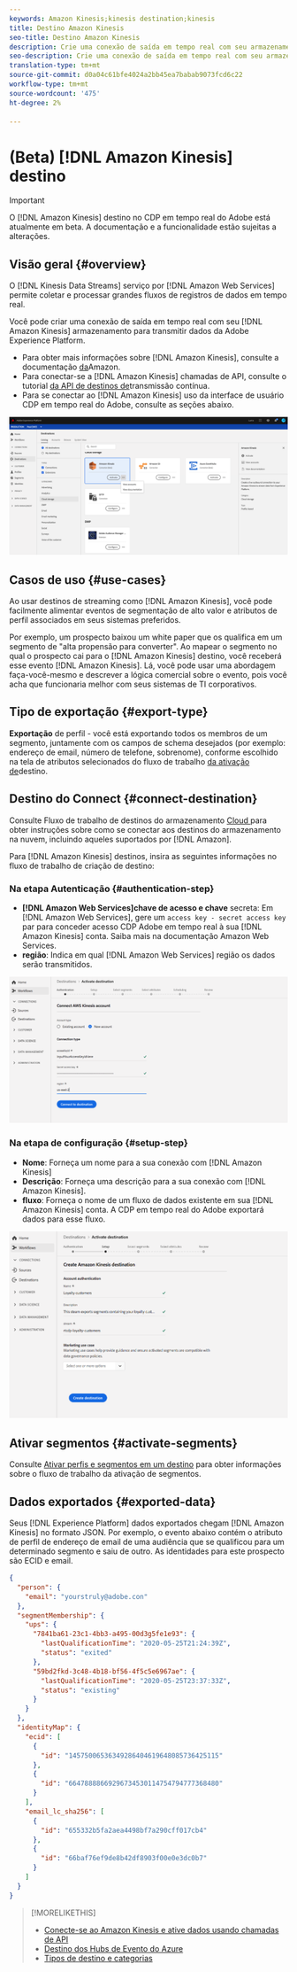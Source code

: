 ```yaml
---
keywords: Amazon Kinesis;kinesis destination;kinesis
title: Destino Amazon Kinesis
seo-title: Destino Amazon Kinesis
description: Crie uma conexão de saída em tempo real com seu armazenamento Amazon Kinesis para transmitir dados da Adobe Experience Platform.
seo-description: Crie uma conexão de saída em tempo real com seu armazenamento Amazon Kinesis para transmitir dados da Adobe Experience Platform.
translation-type: tm+mt
source-git-commit: d0a04c61bfe4024a2bb45ea7babab9073fcd6c22
workflow-type: tm+mt
source-wordcount: '475'
ht-degree: 2%

---
```



# (Beta) [!DNL Amazon Kinesis] destino


>[!IMPORTANT]
>
>O [!DNL Amazon Kinesis] destino no CDP em tempo real do Adobe está atualmente em beta. A documentação e a funcionalidade estão sujeitas a alterações.

## Visão geral {#overview}

O [!DNL Kinesis Data Streams] serviço por [!DNL Amazon Web Services] permite coletar e processar grandes fluxos de registros de dados em tempo real.

Você pode criar uma conexão de saída em tempo real com seu [!DNL Amazon Kinesis] armazenamento para transmitir dados da Adobe Experience Platform.

* Para obter mais informações sobre [!DNL Amazon Kinesis], consulte a documentação [da](https://docs.aws.amazon.com/streams/latest/dev/introduction.html)Amazon.
* Para conectar-se a [!DNL Amazon Kinesis] chamadas de API, consulte o tutorial [da API de destinos de](/help/rtcdp/destinations/streaming-destinations-api-tutorial.md)transmissão contínua.
* Para se conectar ao [!DNL Amazon Kinesis] uso da interface de usuário CDP em tempo real do Adobe, consulte as seções abaixo.

![Amazon Kinesis na interface do usuário](/help/rtcdp/destinations/assets/aws-kinesis-destination.png)


## Casos de uso {#use-cases}

Ao usar destinos de streaming como [!DNL Amazon Kinesis], você pode facilmente alimentar eventos de segmentação de alto valor e atributos de perfil associados em seus sistemas preferidos.

Por exemplo, um prospecto baixou um white paper que os qualifica em um segmento de &quot;alta propensão para converter&quot;. Ao mapear o segmento no qual o prospecto cai para o [!DNL Amazon Kinesis] destino, você receberá esse evento [!DNL Amazon Kinesis]. Lá, você pode usar uma abordagem faça-você-mesmo e descrever a lógica comercial sobre o evento, pois você acha que funcionaria melhor com seus sistemas de TI corporativos.

## Tipo de exportação {#export-type}

**Exportação** de perfil - você está exportando todos os membros de um segmento, juntamente com os campos de schema desejados (por exemplo: endereço de email, número de telefone, sobrenome), conforme escolhido na tela de atributos selecionados do fluxo de trabalho [da ativação de](/help/rtcdp/destinations/activate-destinations.md#select-attributes)destino.

## Destino do Connect {#connect-destination}

Consulte Fluxo de trabalho de destinos do armazenamento [Cloud ](/help/rtcdp/destinations/cloud-storage-destinations-workflow.md)para obter instruções sobre como se conectar aos destinos do armazenamento na nuvem, incluindo aqueles suportados por [!DNL Amazon].

Para [!DNL Amazon Kinesis] destinos, insira as seguintes informações no fluxo de trabalho de criação de destino:

### Na etapa Autenticação {#authentication-step}

* **[!DNL Amazon Web Services]chave de acesso e chave** secreta: Em [!DNL Amazon Web Services], gere um `access key - secret access key` par para conceder acesso CDP Adobe em tempo real à sua [!DNL Amazon Kinesis] conta. Saiba mais na documentação [](https://docs.aws.amazon.com/IAM/latest/UserGuide/id_credentials_access-keys.html)Amazon Web Services.
* **região**: Indica em qual [!DNL Amazon Web Services] região os dados serão transmitidos.

![Campos de entrada na etapa da conta](/help/rtcdp/destinations/assets/aws-kinesis-account-step.png)

### Na etapa de configuração {#setup-step}

* **Nome**: Forneça um nome para a sua conexão com [!DNL Amazon Kinesis]
* **Descrição**: Forneça uma descrição para a sua conexão com [!DNL Amazon Kinesis].
* **fluxo**: Forneça o nome de um fluxo de dados existente em sua [!DNL Amazon Kinesis] conta. A CDP em tempo real do Adobe exportará dados para esse fluxo.

![Campos de entrada na etapa de autenticação](/help/rtcdp/destinations/assets/aws-kinesis-setup-step.png)

<!--

>[!IMPORTANT]
>
>Adobe Real-time CDP needs `write` permissions on the bucket object where the export files will be delivered.

-->

## Ativar segmentos {#activate-segments}

Consulte [Ativar perfis e segmentos em um destino](/help/rtcdp/destinations/activate-destinations.md) para obter informações sobre o fluxo de trabalho da ativação de segmentos.

## Dados exportados {#exported-data}

Seus [!DNL Experience Platform] dados exportados chegam [!DNL Amazon Kinesis] no formato JSON. Por exemplo, o evento abaixo contém o atributo de perfil de endereço de email de uma audiência que se qualificou para um determinado segmento e saiu de outro. As identidades para este prospecto são ECID e email.

```json
{
  "person": {
    "email": "yourstruly@adobe.con"
  },
  "segmentMembership": {
    "ups": {
      "7841ba61-23c1-4bb3-a495-00d3g5fe1e93": {
        "lastQualificationTime": "2020-05-25T21:24:39Z",
        "status": "exited"
      },
      "59bd2fkd-3c48-4b18-bf56-4f5c5e6967ae": {
        "lastQualificationTime": "2020-05-25T23:37:33Z",
        "status": "existing"
      }
    }
  },
  "identityMap": {
    "ecid": [
      {
        "id": "14575006536349286404619648085736425115"
      },
      {
        "id": "66478888669296734530114754794777368480"
      }
    ],
    "email_lc_sha256": [
      {
        "id": "655332b5fa2aea4498bf7a290cff017cb4"
      },
      {
        "id": "66baf76ef9de8b42df8903f00e0e3dc0b7"
      }
    ]
  }
}
```



>[!MORELIKETHIS]
>
>* [Conecte-se ao Amazon Kinesis e ative dados usando chamadas de API](/help/rtcdp/destinations/streaming-destinations-api-tutorial.md)
>* [Destino dos Hubs de Evento do Azure](/help/rtcdp/destinations/azure-event-hubs-destination.md)
>* [Tipos de destino e categorias](/help/rtcdp/destinations/destination-types.md)

